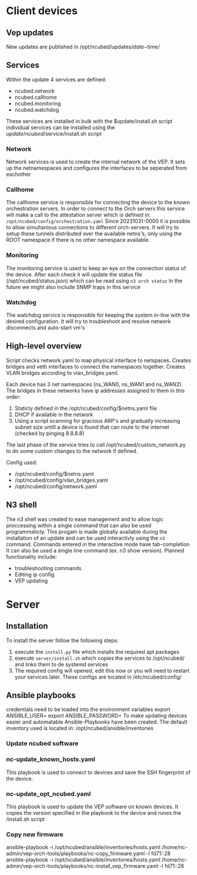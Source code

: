 # Client devices
## Vep updates
New updates are published in /opt/ncubed/updates/$date-$time/

## Services
Within the update 4 services are defined:
- ncubed.network
- ncubed.callhome
- ncubed.monitoring
- ncubed.watchdog

These services are installed in bulk with the $update/install.sh script
individual services can be installed using the $update/ncubed/$service/install.sh script

### Network
Network services is used to create the internal network of the VEP.
It sets up the netnamespaces and configures the interfaces to be seperated from eachother

### Callhome
The callhome service is responsible for connecting the device to the known orchestration servers.
In order to connect to the Orch servers this service will make a call to the attestation server which is defined in: `/opt/ncubed/config/orchestration.yaml`
Since 20231031-0000 it is possible to allow simultanious connections to different orch-servers.
It will try to setup these tunnels distributed over the available netns's, only using the ROOT namespace if there is no other namespace available.

### Monitoring
The monitoring service is used to keep an eye on the connection status of the device.
After each check it will update the status file (/opt/ncubed/status.json) which can be read using `n3 orch status`
In the future we might also include SNMP traps in this service

### Watchdog
The watchdog service is responsible for keeping the system in-line with the desired configuration.
It will try to troubleshoot and resolve network disconnects and auto-start vm's

## High-level overview
Script checks network.yaml to map physical interface to netspaces.
Creates bridges and veth interfaces to connect the namespaces together.
Creates VLAN bridges according to vlan_bridges.yaml.
 
 Each device has 3 net namespaces (ns_WAN0, ns_WAN1 and ns_WAN2). The bridges in these networks have ip addresses assigned to them in this order:
 1. Staticly defined in the /opt/ncubed/config/$netns.yaml file
 2. DHCP if available in the network
 3. Using a script scanning for gracious ARP's and graduatly increasing subnet size untill a device is found that can route to the internet (checked by pinging 8.8.8.8)
 
 The last phase of the service tries to call /opt/ncubed/custom_network.py to do some custom changes to the network if defined.

Config used: 
 - /opt/ncubed/config/$netns.yaml
 - /opt/ncubed/config/vlan_bridges.yaml
 - /opt/ncubed/config/network.yaml

## N3 shell
 The n3 shell was created to ease management and to allow logic proccessing within a single command that can also be used programmaticly.
 This progam is made globally available during the installation of an update and can be used interactivly using the `n3` command. Commands entered in the interactive mode have tab-completion
 It can also be used a single line command (ex. n3 show version).
 Planned functionality include: 
 - troubleshooting commands
 - Editing ip config
 - VEP updating

# Server
## Installation
To install the server follow the following steps:
1. execute the `install.py` file which installs the required apt packages
2. execute `server/install.sh` which copies the services to /opt/ncubed/ and links them to de systemd services
3. The required config will opened, edit this now or you will need to restart your services later. These configs are located in /etc/ncubed/config/

## Ansible playbooks
credentials need to be loaded into the environment variables
    export ANSIBLE_USER=<username>
    export ANSIBLE_PASSWORD=<password>
To make updating devices easier and automatable Ansible-Playbooks have been created. The default inventory used is located in: /opt/ncubed/ansible/inventories

### Update ncubed software
 

### nc-update_known_hosts.yaml
 This playbook is used to connect to devices and save the SSH fingerprint of the device.
### nc-update_opt_ncubed.yaml
 This playbook is used to update the VEP software on known devices. It copies the version specified in the playbook to the device and runes the <update>/install.sh script

### Copy new firmware
 ansible-playbook -i /opt/ncubed/ansible/inventories/hosts.yaml /home/nc-admin/vep-orch-tools/playbooks/nc-copy_firmware.yaml -l fd71::28
 ansible-playbook -i /opt/ncubed/ansible/inventories/hosts.yaml /home/nc-admin/vep-orch-tools/playbooks/nc-install_vep_firmware.yaml -l fd71::28

 
 

